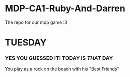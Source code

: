 # MDP-CA1-Ruby-And-Darren
The repo for our mdp game :3

# TUESDAY
### YES YOU GUESSED IT! TODAY IS _THAT_ DAY

You play as a rock on the beach with his "Best Friends"
